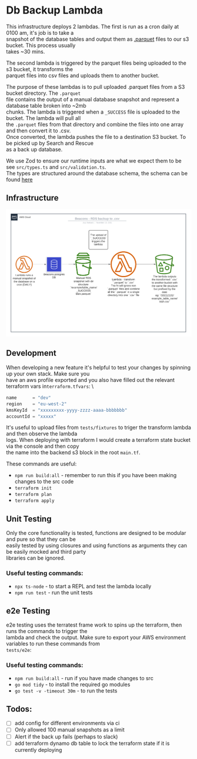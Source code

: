 # Db Backup Lambda

This infrastructure deploys 2 lambdas. The first is run as a cron daily at 0100 am, it's job is to take a \
snapshot of the database tables and output them as [.parquet](https://parquet.apache.org/documentation/latest/) files to our s3 bucket. This process usually \
takes ~30 mins.

The second lambda is triggered by the parquet files being uploaded to the s3 bucket, it transforms the \
parquet files into csv files and uploads them to another bucket.

The purpose of these lambdas is to pull uploaded .parquet files from a S3 bucket directory. The `.parquet` \
file contains the output of a manual database snapshot and represent a database table broken into ~2mb \
chunks. The lambda is triggered when a `_SUCCESS` file is uploaded to the bucket. The lambda will pull all \
the `.parquet` files from that directory and combine the files into one array and then convert it to .csv. \
Once converted, the lambda pushes the file to a destination S3 bucket. To be picked up by Search and Rescue \
as a back up database.

We use Zod to ensure our runtime inputs are what we expect them to be see `src/types.ts` and `src/validation.ts`. \
The types are structured around the database schema, the schema can be found [here](./assets/schemacrawler.html)

## Infrastructure

![infrastructure diagram](./assets/infra-diagram.png)

## Development

When developing a new feature it's helpful to test your changes by spinning up your own stack. Make sure you \
have an aws profile exported and you also have filled out the relevant terraform vars in`terraform.tfvars`: \

```terraform.tfvars
name      = "dev"
region    = "eu-west-2"
kmsKeyId  = "xxxxxxxxx-yyyy-zzzz-aaaa-bbbbbbb"
accountId = "xxxxx"
```

It's useful to upload files from `tests/fixtures` to triger the transform lambda and then observe the lambda \
logs. When deploying with terraform I would create a terraform state bucket via the console and then copy \
the name into the backend s3 block in the root `main.tf`. 

These commands are useful:

- `npm run build:all` - remember to run this if you have been making changes to the src code
- `terraform init`
- `terraform plan`
- `terraform apply`

## Unit Testing

Only the core functionality is tested, functions are designed to be modular and pure so that they can be \
easily tested by using closures and using functions as arguments they can be easily mocked and third party \
libraries can be ignored.

### Useful testing commands:

- `npx ts-node` - to start a REPL and test the lambda locally
- `npm run test` - run the unit tests

## e2e Testing

e2e testing uses the terratest frame work to spins up the terraform, then runs the commands to trigger the \
lambda and check the output. Make sure to export your AWS environment variables to run these commands from \
`tests/e2e`:

### Useful testing commands:

- `npm run build:all` - run if you have made changes to src
- `go mod tidy` - to install the required go modules
- `go test -v -timeout 30m` - to run the tests

## Todos:

- [ ] add config for different environments via ci
- [ ] Only allowed 100 manual snapshots as a limit
- [ ] Alert if the back up fails (perhaps to slack)
- [ ] add terraform dynamo db table to lock the terraform state if it is currently deploying
